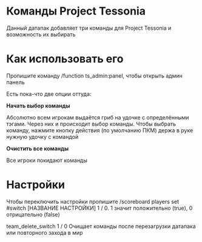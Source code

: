 # Команды Project Tessonia
Данный датапак добавляет три команды для Project Tessonia и возможность их выбирать
# Как использовать его
Пропишите команду /function ts_admin:panel, чтобы открыть админ панель

Есть пока-что две опции оттуда:

**Начать выбор команды**

Абсолютно всем игрокам выдаётся гриб на удочке с определёнными тэгами. Через них и происходит выбор команды. Чтобы выбрать команду, нажмите кнопку действия (по умолчанию ПКМ) держа в руке нужную удочку с командой

**Очистить все команды**

Все игроки покидают команды

# Настройки
Чтобы переключить настройки пропишите /scoreboard players set #switch [НАЗВАНИЕ НАСТРОЙКИ] 1 / 0. 1 значит положительно (true), 0 отрицательно (false)

team_delete_switch 1 / 0
Очищает команды после перезагрузки датапака или повторного захода в мир
